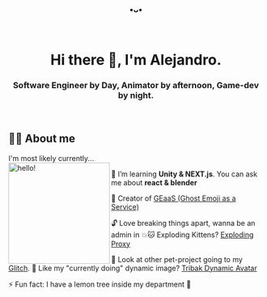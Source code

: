 <h3 align="center">•ᴗ•</h3>

<br>

<h1 align="center">Hi there 👋, I'm Alejandro.</h1>
<h3 align="center">Software Engineer by Day, Animator by afternoon, Game-dev by night.</h3>

<br>

## 🙇‍♂️ About me
<p>
  I'm most likely currently...
  <br>
  <img width="200" alt="hello!" align="left" src="https://tribak-dynamic-avatar.glitch.me/avatar" >
</p>

🌱 I’m learning **Unity & NEXT.js**. You can ask me about **react & blender**

👻 Creator of [GEaaS (Ghost Emoji as a Service)](https://geaas.herokuapp.com/)

🔓 Love breaking things apart, wanna be an admin in 💥🐱 Exploding Kittens? [Exploding Proxy](https://github.com/tribakzero/exploding-proxy)

🐛 Look at other pet-project going to my [Glitch](https://glitch.com/@tribak). 🤯 Like my "currently doing" dynamic image? [Tribak Dynamic Avatar](https://glitch.com/~tribak-dynamic-avatar)

⚡ Fun fact: I have a lemon tree inside my department 🙊
